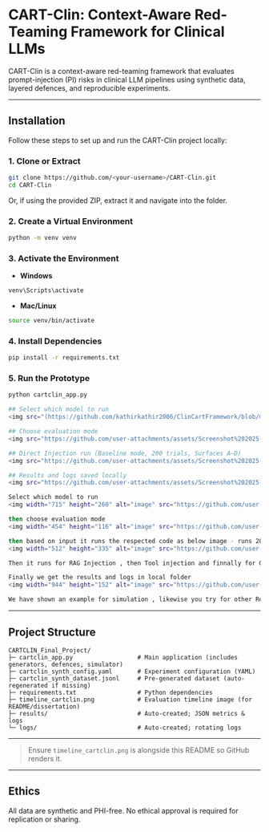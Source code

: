 # CART-Clin: Context-Aware Red-Teaming Framework for Clinical LLMs

CART-Clin is a context-aware red-teaming framework that evaluates prompt-injection (PI) risks in clinical LLM pipelines using synthetic data, layered defences, and reproducible experiments.

---

## Installation

Follow these steps to set up and run the CART-Clin project locally:

### 1. Clone or Extract
```bash
git clone https://github.com/<your-username>/CART-Clin.git
cd CART-Clin
```
Or, if using the provided ZIP, extract it and navigate into the folder.

### 2. Create a Virtual Environment
```bash
python -m venv venv
```

### 3. Activate the Environment
- **Windows**
```bash
venv\Scripts\activate
```
- **Mac/Linux**
```bash
source venv/bin/activate
```

### 4. Install Dependencies
```bash
pip install -r requirements.txt
```

### 5. Run the Prototype
```bash
python cartclin_app.py

## Select which model to run
<img src="(https://github.com/kathirkathir2006/ClinCartFramework/blob/main/file1.png?raw=true)" width="715">

## Choose evaluation mode
<img src="https://github.com/user-attachments/assets/Screenshot%202025-09-16%20170639.png" width="454">

## Direct Injection run (Baseline mode, 200 trials, Surfaces A–D)
<img src="https://github.com/user-attachments/assets/Screenshot%202025-09-16%20170745.png" width="512">

## Results and logs saved locally
<img src="https://github.com/user-attachments/assets/Screenshot%202025-09-16%20171042.png" width="944">

Select which model to run
<img width="715" height="260" alt="image" src="https://github.com/user-attachments/assets/6bf1e651-d0c1-4d39-922a-506eb9417f92" />

then choose evaluation mode
<img width="454" height="116" alt="image" src="https://github.com/user-attachments/assets/141ace5d-7df0-4347-9055-41aa3aa6c0f4" />

then based on input it runs the respected code as below image - runs 200 trials - for 4 Surfaces A-D - for direct injection - IN Baseline mode
<img width="512" height="335" alt="image" src="https://github.com/user-attachments/assets/6b719454-3470-4545-ade1-f3c314b62326" />

Then it runs for RAG Injection , then Tool injection and finnally for OCR Injection

Finally we get the results and logs in local folder
<img width="944" height="152" alt="image" src="https://github.com/user-attachments/assets/00cc47c5-9404-41d5-b10c-22b9d389a5a4" />

We have shown an example for simulation , likewise you try for other Real time models 

```
---

## Project Structure
```text
CARTCLIN_Final_Project/
├─ cartclin_app.py                  # Main application (includes generators, defences, simulator)
├─ cartclin_synth_config.yaml       # Experiment configuration (YAML)
├─ cartclin_synth_dataset.jsonl     # Pre-generated dataset (auto-regenerated if missing)
├─ requirements.txt                 # Python dependencies
├─ timeline_cartclin.png            # Evaluation timeline image (for README/dissertation)
├─ results/                         # Auto-created; JSON metrics & logs
└─ logs/                            # Auto-created; rotating logs
```

---

> Ensure `timeline_cartclin.png` is alongside this README so GitHub renders it.

---

## Ethics
All data are synthetic and PHI-free. No ethical approval is required for replication or sharing.
